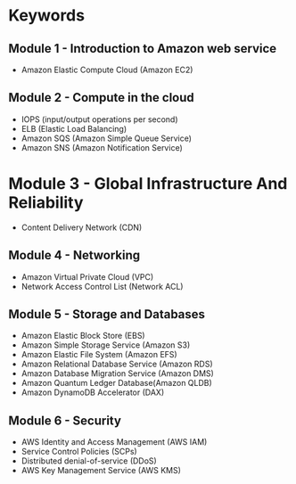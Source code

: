 # Keywords

## Module 1 - Introduction to Amazon web service

- Amazon Elastic Compute Cloud (Amazon EC2)

## Module 2 - Compute in the cloud

- IOPS (input/output operations per second)
- ELB (Elastic Load Balancing)
- Amazon SQS (Amazon Simple Queue Service)
- Amazon SNS (Amazon Notification Service)

# Module 3 - Global Infrastructure And Reliability

- Content Delivery Network (CDN)

## Module 4 - Networking

- Amazon Virtual Private Cloud (VPC)
- Network Access Control List (Network ACL)

## Module 5 - Storage and Databases

- Amazon Elastic Block Store (EBS)
- Amazon Simple Storage Service (Amazon S3)
- Amazon Elastic File System (Amazon EFS)
- Amazon Relational Database Service (Amazon RDS)
- Amazon Database Migration Service (Amazon DMS)
- Amazon Quantum Ledger Database(Amazon QLDB)
- Amazon DynamoDB Accelerator (DAX)

## Module 6 - Security

- AWS Identity and Access Management (AWS IAM)
- Service Control Policies (SCPs)
- Distributed denial-of-service (DDoS)
- AWS Key Management Service (AWS KMS)

